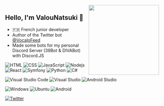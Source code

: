 <img align='right' src="https://c.tenor.com/oMhNtk2VwdcAAAAM/yellow-blob.gif" width="230" />

## Hello, I'm ValouNatsuki 🌌
- 🇫🇷 French junior developer
- Author of the Twitter bot <a href="https://twitter.com/VocaloFeed">@VocaloFeed</a>
- Made some bots for my personal Discord Server (39Bot & DIVABot) with Discord.JS

<p>
<img alt="HTML" src="https://img.shields.io/badge/-HTML-45b8d8?style=flat-square&logo=html5" />
<img alt="CSS" src="https://img.shields.io/badge/-CSS-45b8d8?style=flat-square&logo=css3&logoColor=blue" />
<img alt="JavaScript" src="https://img.shields.io/badge/-Javascript-f0db4f?style=flat-square&logo=javascript&logoColor=black" />
<img alt="Nodejs" src="https://img.shields.io/badge/-Nodejs-43853d?style=flat-square&logo=Node.js&logoColor=white" />
<img alt="React" src="https://img.shields.io/badge/-React-45b8d8?style=flat-square&logo=react&logoColor=white" />
<img alt="Symfony" src="https://img.shields.io/badge/-Symfony-45b8d8?style=flat-square&logo=symfony" />
<img alt="Python" src="https://img.shields.io/badge/-Python-f0db4f?style=flat-square&logo=python" />
<img alt="C#" src="https://img.shields.io/badge/-CSharp-823085?style=flat-square&logo=csharp" />
</p>

<p>
<img alt="Visual Studio Code" src="https://img.shields.io/badge/-Visual Studio Code-45b8d8?style=flat-square&logo=visualstudiocode" />
<img alt="Visual Studio" src="https://img.shields.io/badge/-Visual Studio-823085?style=flat-square&logo=visualstudio" />
<img alt="Android Studio" src="https://img.shields.io/badge/-Android Studio-43853d?style=flat-square&logo=androidstudio" />
</p>

<p>
<img alt="Windows" src="https://img.shields.io/badge/-Windows-45b8d8?style=flat-square&logo=windows" />
<img alt="Ubuntu" src="https://img.shields.io/badge/-Ubuntu-823085?style=flat-square&logo=ubuntu" />
<img alt="Android" src="https://img.shields.io/badge/-Android-43853d?style=flat-square&logo=android" />
</p>

<a href="https://twitter.com/ValouNatsuki" target="_blank"><img alt="Twitter" src="https://img.shields.io/badge/@valounatsuki-%231DA1F2.svg?&style=for-the-badge&logo=twitter&logoColor=white" /></a>
